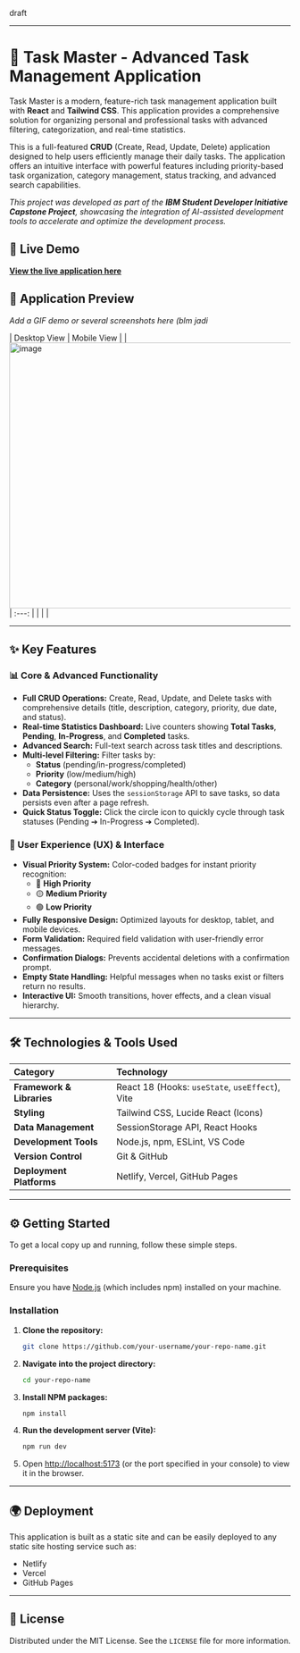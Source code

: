 draft 

-----

# 🚀 Task Master - Advanced Task Management Application

Task Master is a modern, feature-rich task management application built with **React** and **Tailwind CSS**. This application provides a comprehensive solution for organizing personal and professional tasks with advanced filtering, categorization, and real-time statistics.

This is a full-featured **CRUD** (Create, Read, Update, Delete) application designed to help users efficiently manage their daily tasks. The application offers an intuitive interface with powerful features including priority-based task organization, category management, status tracking, and advanced search capabilities.

*This project was developed as part of the **IBM Student Developer Initiative Capstone Project**, showcasing the integration of AI-assisted development tools to accelerate and optimize the development process.*

## 📍 Live Demo

[**View the live application here**](https://your-live-demo-link.com)

## 📸 Application Preview

*Add a GIF demo or several screenshots here (blm jadi*

| Desktop View | Mobile View |
| <img width="707" height="476" alt="image" src="https://github.com/user-attachments/assets/bec54833-b70f-4db2-a310-a03d0c3e77f4" />
 | :---: |
|  |  |

-----

## ✨ Key Features

### 📊 Core & Advanced Functionality

  * **Full CRUD Operations:** Create, Read, Update, and Delete tasks with comprehensive details (title, description, category, priority, due date, and status).
  * **Real-time Statistics Dashboard:** Live counters showing **Total Tasks**, **Pending**, **In-Progress**, and **Completed** tasks.
  * **Advanced Search:** Full-text search across task titles and descriptions.
  * **Multi-level Filtering:** Filter tasks by:
      * **Status** (pending/in-progress/completed)
      * **Priority** (low/medium/high)
      * **Category** (personal/work/shopping/health/other)
  * **Data Persistence:** Uses the `sessionStorage` API to save tasks, so data persists even after a page refresh.
  * **Quick Status Toggle:** Click the circle icon to quickly cycle through task statuses (Pending ➔ In-Progress ➔ Completed).

### 🎨 User Experience (UX) & Interface

  * **Visual Priority System:** Color-coded badges for instant priority recognition:
      * 🔴 **High Priority**
      * 🟡 **Medium Priority**
      * 🟢 **Low Priority**
  * **Fully Responsive Design:** Optimized layouts for desktop, tablet, and mobile devices.
  * **Form Validation:** Required field validation with user-friendly error messages.
  * **Confirmation Dialogs:** Prevents accidental deletions with a confirmation prompt.
  * **Empty State Handling:** Helpful messages when no tasks exist or filters return no results.
  * **Interactive UI:** Smooth transitions, hover effects, and a clean visual hierarchy.

-----

## 🛠️ Technologies & Tools Used

| Category | Technology |
| :--- | :--- |
| **Framework & Libraries** | React 18 (Hooks: `useState`, `useEffect`), Vite |
| **Styling** | Tailwind CSS, Lucide React (Icons) |
| **Data Management** | SessionStorage API, React Hooks |
| **Development Tools** | Node.js, npm, ESLint, VS Code |
| **Version Control** | Git & GitHub |
| **Deployment Platforms** | Netlify, Vercel, GitHub Pages |

-----

## ⚙️ Getting Started

To get a local copy up and running, follow these simple steps.

### Prerequisites

Ensure you have [Node.js](https://nodejs.org/) (which includes npm) installed on your machine.

### Installation

1.  **Clone the repository:**
    ```bash
    git clone https://github.com/your-username/your-repo-name.git
    ```
2.  **Navigate into the project directory:**
    ```bash
    cd your-repo-name
    ```
3.  **Install NPM packages:**
    ```bash
    npm install
    ```
4.  **Run the development server (Vite):**
    ```bash
    npm run dev
    ```
5.  Open [http://localhost:5173](https://www.google.com/search?q=http://localhost:5173) (or the port specified in your console) to view it in the browser.

-----

## 🌍 Deployment

This application is built as a static site and can be easily deployed to any static site hosting service such as:

  * Netlify
  * Vercel
  * GitHub Pages

-----

## 📜 License

Distributed under the MIT License. See the `LICENSE` file for more information.
